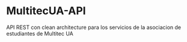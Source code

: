 # MultitecUA-API
 API REST con clean architecture para los servicios de la asociacion de estudiantes de Multitec UA
